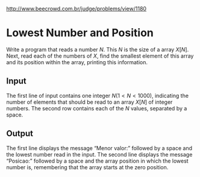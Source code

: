 http://www.beecrowd.com.br/judge/problems/view/1180

# Lowest Number and Position

Write a program that reads a number $N$. This $N$ is the size of a array
$X[N]$. Next, read each of the numbers of $X$, find the smallest element of
this array and its position within the array, printing this information.

## Input

The first line of input contains one integer $N (1 \lt N \lt 1000)$,
indicating the number of elements that should be read to an array $X[N]$ of
integer numbers. The second row contains each of the $N$ values, separated by
a space.

## Output

The first line displays the message “Menor valor:” followed by a space and the
lowest number read in the input. The second line displays the message
“Posicao:” followed by a space and the array position in which the lowest
number is, remembering that the array starts at the zero position.
